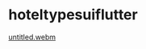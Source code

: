 # hoteltypesuiflutter

[untitled.webm](https://user-images.githubusercontent.com/113675481/204857303-b0b0168a-1abb-4614-9878-ae0fcbd547e8.webm)
